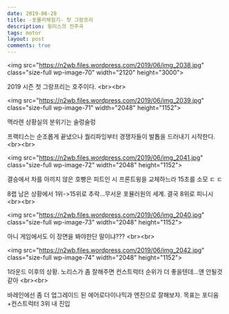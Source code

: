 ```yaml
---
date: 2019-06-28
title: -포뮬러체험기- 첫 그랑프리
description: 윙리스의 전주곡 
tags: motor
layout: post
comments: true
---
```


<img src="https://n2wb.files.wordpress.com/2019/06/img_2038.jpg" class="size-full wp-image-70" width="2120" height="3000"\>

2019 시즌 첫 그랑프리는 호주이다.
<br\><br\>

<img src="https://n2wb.files.wordpress.com/2019/06/img_2039.jpg" class="size-full wp-image-71" width="2048" height="1152"\>

맥라렌 상황실의 분위기는 술렁술렁

프랙티스는 순조롭게 끝냈으나 퀄리파잉부터 경쟁자들이 발톱을 드러내기 시작한다.
<br\><br\>

<img src="https://n2wb.files.wordpress.com/2019/06/img_2041.jpg" class="size-full wp-image-72" width="2048" height="1152"\>

결승에서 차를 아끼지 않은 호빵은 피트인 시 프론트윙을 교체하느라 15초를 소모 ㄷ ㄷ

8랩 남은 상황에서 1위-&gt;15위로 추락...무서운 포뮬러원의 세계. 결국 8위로 피니시
<br\><br\>

<img src="https://n2wb.files.wordpress.com/2019/06/img_2040.jpg" class="size-full wp-image-73" width="2048" height="1152"\>

아니 게임에서도 이 장면을 봐야한단 말이냐???
<br\><br\>

<img src="https://n2wb.files.wordpress.com/2019/06/img_2042.jpg" class="size-full wp-image-74" width="2048" height="1152"\>

1라운드 이후의 상황. 노리스가 좀 잘해주면 컨스트럭터 순위가 더 좋을텐데...얜 안될것같아
<br\><br\>

바레인에선 좀 더 업그레이드 된 에어로다이나믹과 엔진으로 잘해보자. 목표는 포디움+컨스트럭터 3위 내 진입
